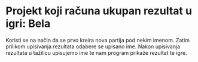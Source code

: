 # Projekt koji računa ukupan rezultat u igri: Bela
Koristi se na način da se prvo kreira nova partija pod nekim imenom.
Zatim prilikom upisivanja rezultata odabere se upisano ime.
Nakon upisivanja rezultata u tažilicu upisujemo ime te nam program prikaže rezultat te igre.
